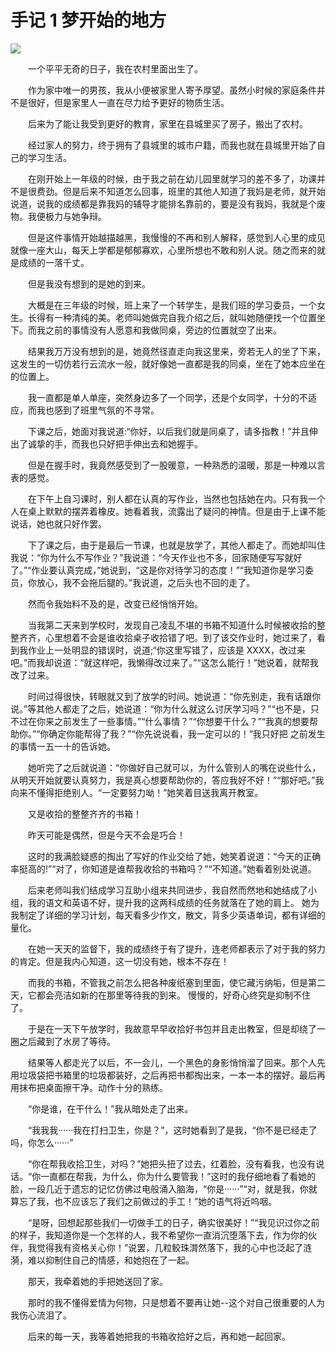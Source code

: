 # 手记 1 梦开始的地方

![](https://images.weserv.nl/?url=https://i0.hdslb.com/bfs/album/822826025b9595c1c6cf63358cd491b43f65a507.jpg)

&emsp;&emsp;一个平平无奇的日子，我在农村里面出生了。

&emsp;&emsp;作为家中唯一的男孩，我从小便被家里人寄予厚望。虽然小时候的家庭条件并不是很好，但是家里人一直在尽力给予更好的物质生活。

&emsp;&emsp;后来为了能让我受到更好的教育，家里在县城里买了房子，搬出了农村。

&emsp;&emsp;经过家人的努力，终于拥有了县城里的城市户籍，而我也就在县城里开始了自己的学习生活。

&emsp;&emsp;在刚开始上一年级的时候，由于我之前在幼儿园里就学习的差不多了，功课并不是很费劲。但是后来不知道怎么回事，班里的其他人知道了我妈是老师，就开始说道，说我的成绩都是靠我妈的辅导才能排名靠前的，要是没有我妈，我就是个废物。我便极力与她争辩。

&emsp;&emsp;但是这件事情开始越描越黑，我慢慢的不再和别人解释，感觉到人心里的成见就像一座大山，每天上学都是郁郁寡欢，心里所想也不敢和别人说。随之而来的就是成绩的一落千丈。

&emsp;&emsp;但是我没有想到的是她的到来。

&emsp;&emsp;大概是在三年级的时候，班上来了一个转学生，是我们班的学习委员，一个女生。长得有一种清纯的美。老师叫她做完自我介绍之后，就叫她随便找一个位置坐下。而我之前的事情没有人愿意和我做同桌，旁边的位置就空了出来。

&emsp;&emsp;结果我万万没有想到的是，她竟然径直走向我这里来，旁若无人的坐了下来，这发生的一切仿若行云流水一般，就好像她一直都是我的同桌，坐在了她本应坐在的位置上。

&emsp;&emsp;我一直都是单人单座，突然身边多了一个同学，还是个女同学，十分的不适应，而我也感到了班里气氛的不寻常。

&emsp;&emsp;下课之后，她面对我说道:“你好，以后我们就是同桌了，请多指教！”并且伸出了诚挚的手，而我也只好把手伸出去和她握手。

&emsp;&emsp;但是在握手时，我竟然感受到了一股暖意，一种熟悉的温暖，那是一种难以言表的感觉。

&emsp;&emsp;在下午上自习课时，别人都在认真的写作业，当然也包括她在内。只有我一个人在桌上默默的摆弄着橡皮。她看着我，流露出了疑问的神情。但是由于上课不能说话，她也就只好作罢。

&emsp;&emsp;下了课之后，由于是最后一节课，也就是放学了，其他人都走了。而她却叫住我说：“你为什么不写作业？”我说道：“今天作业也不多，回家随便写写就好了。”“作业要认真完成，”她说到，“这是你对待学习的态度！”“我知道你是学习委员，你放心，我不会拖后腿的。”我说道，之后头也不回的走了。

&emsp;&emsp;然而令我始料不及的是，改变已经悄悄开始。

&emsp;&emsp;当我第二天来到学校时，发现自己凌乱不堪的书箱不知道什么时候被收拾的整整齐齐，心里想着不会是谁收拾桌子收拾错了吧。到了该交作业时，她过来了，看到我作业上一处明显的错误时，说道;“你这里写错了，应该是 XXXX，改过来吧。”而我却说道：“就这样吧，我懒得改过来了。”“这怎么能行！”她说着，就帮我改了过来。

&emsp;&emsp;时间过得很快，转眼就又到了放学的时间。她说道：“你先别走，我有话跟你说。”等其他人都走了之后，她说道：“你为什么就这么讨厌学习吗？”“也不是，只不过在你来之前发生了一些事情。”“什么事情？”“你想要干什么？”“我真的想要帮助你。”“你确定你能帮得了我？”“你先说说看，我一定可以的！”我只好把 之前发生的事情一五一十的告诉她。

&emsp;&emsp;她听完了之后就说道：“你做好自己就可以，为什么管别人的嘴在说些什么，从明天开始就要认真努力，我是真心想要帮助你的，答应我好不好！”“那好吧。”我向来不懂得拒绝别人。“一定要努力呦！”她笑着目送我离开教室。

&emsp;&emsp;又是收拾的整整齐齐的书箱！

&emsp;&emsp;昨天可能是偶然，但是今天不会是巧合！

&emsp;&emsp;这时的我满脸疑惑的掏出了写好的作业交给了她，她笑着说道：“今天的正确率挺高的!”“对了，你知道是谁帮我收拾的书箱吗？”“不知道。”她看着别处说道。

&emsp;&emsp;后来老师叫我们结成学习互助小组来共同进步，我自然而然地和她结成了小组，我的语文和英语不好，提升我的这两科成绩的任务就落在了她的肩上。
她为我制定了详细的学习计划，每天看多少作文，散文，背多少英语单词，都有详细的量化。

&emsp;&emsp;在她一天天的监督下，我的成绩终于有了提升，连老师都表示了对于我的努力的肯定。但是我内心知道，这一切没有她，根本不存在！

&emsp;&emsp;而我的书箱，不管我之前怎么把各种废纸塞到里面，使它藏污纳垢，但是第二天，它都会亮洁如新的在那里等待我的到来。
慢慢的，好奇心终究是抑制不住了。

&emsp;&emsp;于是在一天下午放学时，我故意早早收拾好书包并且走出教室，但是却绕了一圈之后藏到了水房了等待。

&emsp;&emsp;结果等人都走光了以后，不一会儿，一个黑色的身影悄悄溜了回来。那个人先用垃圾袋把书箱里的垃圾都装好，之后再把书都掏出来，一本一本的摆好。最后再用抹布把桌面擦干净。动作十分的熟练。

&emsp;&emsp;“你是谁，在干什么！”我从暗处走了出来。

&emsp;&emsp;“我我我······我在打扫卫生，你是？”，这时她看到了是我，“你不是已经走了吗，你怎么······”

&emsp;&emsp;“你在帮我收拾卫生，对吗？”她把头扭了过去，红着脸，没有看我，也没有说话。“你一直都在帮我，为什么，你为什么要管我！”这时的我仔细地看了看她的脸，一段几近于遗忘的记忆仿佛过电般涌入脑海，“你是······”“对，就是我，你就算忘了我，也不应该忘了我们之前做过的手工！”她的语气将近呜咽。

&emsp;&emsp;“是呀，回想起那些我们一切做手工的日子，确实很美好！”“我见识过你之前的样子，我知道你是一个怎样的人，我不希望你一直消沉堕落下去，作为你的伙伴，我觉得我有资格关心你！”说罢，几粒鲛珠潸然落下，我的心中也泛起了涟漪，难以抑制住自己的情感，和她抱在了一起。

&emsp;&emsp;那天，我牵着她的手把她送回了家。

&emsp;&emsp;那时的我不懂得爱情为何物，只是想着不要再让她--这个对自己很重要的人为我伤心流泪了。

&emsp;&emsp;后来的每一天，我等着她把我的书箱收拾好之后，再和她一起回家。
